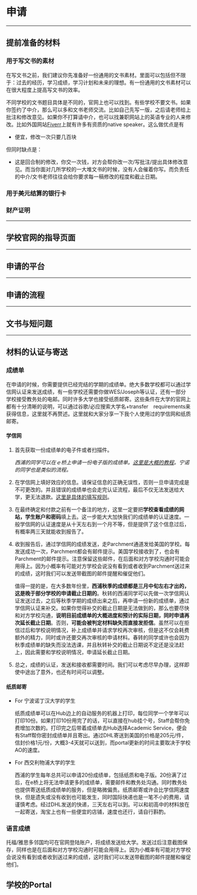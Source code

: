 # 申请

***

## 提前准备的材料

### 用于写文书的素材

在写文书之前，我们建议你先准备好一份通用的文书素材。里面可以包括但不限于：过去的经历，学习成绩，学习计划和未来的理想。有一份通用的文书素材可以在很大程度上提高写文书的效率。

不同学校的文书题目具体是不同的，官网上也可以找到。有些学校不要文书。如果你签约了中介，那么可以多和文书老师交流。比如自己先写一版，之后请老师给上批注和修改意见。如果你不打算请中介，也可以找兼职网站上的英语专业的人来修改。比如外国网站[Fiverr](https://www.fiverr.com/)上就有许多有资质的native speaker。这么做优点是有

- 便宜，修改一次只要几百块

但同时缺点是：

- 这是回合制的修改，你交一次钱，对方会帮你改一次/写批注/提出具体修改意见。而当你面对几所学校的一大堆文书的时候，没有人会催着你写。而负责任的中介/文书老师往往会给你要求每一稿修改的程度和截止日期。

### 用于美元结算的银行卡

### 财产证明

***

## 学校官网的指导页面

***

## 申请的平台

***

## 申请的流程

***

## 文书与短问题

***

## 材料的认证与寄送

### 成绩单

在申请的时候，你需要提供已经完结的学期的成绩单。绝大多数学校都可以通过学信网认证来发送成绩，有一些学校还需要你做WES/Joseph等认证，还有一部分学校接受教务处的电邮。同时许多大学也接受纸质邮寄。这些条件在大学的官网上都有十分清晰的说明，可以通过谷歌/必应搜索大学名+transfer　requirements来获得信息，这里就不再赘述。这里就和大家分享一下我个人使用过的学信网和纸质邮寄。

#### 学信网

1. 首先获取一份成绩单的电子件或者扫描件。

    *西浦的同学可以在ｅ桥上申请一份电子版的成绩单。[这里是大概的教程](https://mp.weixin.qq.com/s/V5pjh7Yy-48c7tRAB_9eWA)。宁诺的同学也是类似的流程。*

2. 在学信网上填好效应的信息。请保证信息的正确无误性，否则一旦申请完成是不可更改的。并且错误的成绩单也会走完认证流程，最后不仅无法发送给大学，更无法退款。[这里是具体的填写规则](https://zhuanlan.zhihu.com/p/153545270)。

3. 在最终确定和付款之前有一个备注的地方，这里一定要把**学校查看成绩的网站，学生账户和密码**填上去。这一步能大大加快我们的成绩单的认证速度。一般学信网的认证速度是从十天左右到一个月不等，但是提供了这个信息过后，有概率两三天就能收到报告了。

4. 收到报告后，通过学信网的成绩发送，走Parchment通道发给美国的学校。每发送成功一次，Parchment都会有邮件提示。美国学校接收到了，也会有Parchment的邮件提示。注意保留这些邮件，在后面和对方学校沟通时可能会用得上。因为小概率有可能对方学校会说没有看到或者收到Parchment送过来的成绩，这时我们可以发送带截图的邮件提醒和催促他们。

    值得一提的是，在大多数年份里，**西浦秋季的成绩都是三月中旬左右才出的，这是晚于部分学校的申请截止日期的**。秋转的西浦同学可以先做一次学信网认证发送过去，之后等秋季学期的成绩出来之后，再申请一份新的成绩单，通过学信网认证来补交。如果你觉得补交的截止日期是无法做到的，那么也要尽快和对方学校沟通，**说明目前成绩单的大概进度和预计的实际日期，同时申请再次延长截止日期**。否则，**可能会被判定材料缺失而直接发拒信**。虽然可以在拒信过后和学校说明情况，补上成绩单并请求学校再次审核，但是这不仅会耗费额外的精力，同时或许还要交再次审核的申请材料。春转的同学或许也会因为秋季成绩单的缺失而没法选课，并且秋转补交的截止日期说不定还是没法赶上，因此需要和学校说明情况，申请延长截止日期。

5. 总之，成绩的认证，发送和接收都需要时间。我们可以考虑尽早办理，这样即使中途出了意外，也还有时间可以调整。

#### 纸质邮寄

- For 宁波诺丁汉大学的学生

    纸质成绩单可以在Hub边上的自动服务的机器上打印，每位同学一个学年可以打印10份。如果打印10份用完了的话，可以直接在hub挂个号，Staff会帮你免费增加次数的。打印完之后带着成绩单去Hub选择Academic Service，便会有Staff帮你密封成绩单并且寄出。通过DHL寄送到美国的价格是205元/件，信封价格1元/份，大概3-4天就可以送到，而portal更新的时间主要取决于学校AO的速度。

- For 西交利物浦大学的学生

    西浦的学生每年总共可以申请20份成绩单，包括纸质和电子版。20份满了过后，在e桥上将无法申请更多的成绩单，需要邮件和教务处沟通。同时教务处也提供寄送纸质成绩单的服务，但是略微偏贵。纸质邮寄或许会比学信网速度快，但是遗失或没有收到也可能发生，同时国际快递也是一笔不小的费用，请谨慎考虑。经过DHL发送的快递，三天左右可以到。可以和初高中的材料放在一起寄送，淘宝上也有一些便宜的店铺，速度也还行，请自行斟酌。

### 语言成绩

托福/雅思多邻国均可在官网登陆账户，将成绩发送给大学。发送过后注意截图保存，同样也是在后面和对方学校沟通时可能会用得上。因为小概率有可能对方学校会说没有看到或者收到送过来的成绩，这时我们可以发送带截图的邮件提醒和催促他们。

## 学校的Portal
